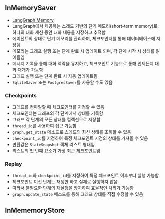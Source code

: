 
## InMemorySaver

- [LangGraph Memory](https://langchain-ai.github.io/langgraph/concepts/memory/)
- LangGraph에서 제공하는 스레드 기반의 단기 메모리(short-term memory)로, 하나의 대화 세션 동안 대화 내용을 저장하고 추적함
- 에이전트의 상태로 단기 메모리를 관리하며, 체크포인터를 통해 데이터베이스에 저장됨
- 메모리는 그래프 실행 또는 단계 완료 시 업데이트 되며, 각 단계 시작 시 상태를 읽어들임
- 메시지 기록을 통해 대화 맥락을 유지하고, 체크포인트 기능으로 통해 언제든지 대화 재개가 가능함
- 그래프 실행 또는 단계 완료 시 자동 업데이트됨
- `SqliteSaver` 또는 `PostgresSaver`를 사용할 수도 있음

### Checkpoints
- 그래프를 컴파일할 때 체크포인터를 지정할 수 있음
- 체크포인터는 그래프의 각 단계에서 상태를 기록함
- 그래프 각 단계의 모든 상태를 컬렉션으로 저장함
- `thread_id`를 사용하여 접근 가능함
- `graph.get_state` 메소드로 스레드의 최신 상태를 조회할 수 있음
- `checkpoint_id`를 지정하여 특정 체크포인트 시점의 상태를 가져올 수 있음
- 반환값은 `StateSnapshot` 객체 리스트 형태임
- 리스트의 첫 번째 요소가 가장 최근 체크포인트임

### Replay

- `thread_id`와 `checkpoint_id`를 지정하여 특정 체크포인트 이후부터 실행 가능함
- 체크포인트 이전 단계는 재생만 하고 실제로 실행하지 않음
- 따라서 불필요한 단계의 재실행을 방지하여 효율적인 처리가 가능함
- `graph.update_state` 메소드를 통해 그래프 상태를 직접 수정할 수 있음


## InMememoryStore